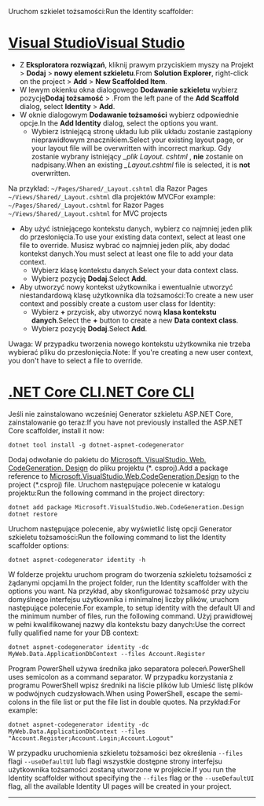 <span data-ttu-id="0fe72-101">Uruchom szkielet tożsamości:</span><span class="sxs-lookup"><span data-stu-id="0fe72-101">Run the Identity scaffolder:</span></span>

# <a name="visual-studiotabvisual-studio"></a>[<span data-ttu-id="0fe72-102">Visual Studio</span><span class="sxs-lookup"><span data-stu-id="0fe72-102">Visual Studio</span></span>](#tab/visual-studio)

* <span data-ttu-id="0fe72-103">Z **Eksploratora rozwiązań**, kliknij prawym przyciskiem myszy na Projekt > **Dodaj** > **nowy element szkieletu**.</span><span class="sxs-lookup"><span data-stu-id="0fe72-103">From **Solution Explorer**, right-click on the project > **Add** > **New Scaffolded Item**.</span></span>
* <span data-ttu-id="0fe72-104">W lewym okienku okna dialogowego **Dodawanie szkieletu** wybierz pozycję**Dodaj** **tożsamość** > .</span><span class="sxs-lookup"><span data-stu-id="0fe72-104">From the left pane of the **Add Scaffold** dialog, select **Identity** > **Add**.</span></span>
* <span data-ttu-id="0fe72-105">W oknie dialogowym **Dodawanie tożsamości** wybierz odpowiednie opcje.</span><span class="sxs-lookup"><span data-stu-id="0fe72-105">In the **Add Identity** dialog, select the options you want.</span></span>
  * <span data-ttu-id="0fe72-106">Wybierz istniejącą stronę układu lub plik układu zostanie zastąpiony nieprawidłowym znacznikiem.</span><span class="sxs-lookup"><span data-stu-id="0fe72-106">Select your existing layout page, or your layout file will be overwritten with incorrect markup.</span></span> <span data-ttu-id="0fe72-107">Gdy zostanie wybrany istniejący  *\_plik Layout. cshtml* , **nie** zostanie on nadpisany.</span><span class="sxs-lookup"><span data-stu-id="0fe72-107">When an existing *\_Layout.cshtml* file is selected, it is **not** overwritten.</span></span>

 <span data-ttu-id="0fe72-108">Na przykład: `~/Pages/Shared/_Layout.cshtml` dla Razor Pages `~/Views/Shared/_Layout.cshtml` dla projektów MVC</span><span class="sxs-lookup"><span data-stu-id="0fe72-108">For example: `~/Pages/Shared/_Layout.cshtml` for Razor Pages `~/Views/Shared/_Layout.cshtml` for MVC projects</span></span>
* <span data-ttu-id="0fe72-109">Aby użyć istniejącego kontekstu danych, wybierz co najmniej jeden plik do przesłonięcia.</span><span class="sxs-lookup"><span data-stu-id="0fe72-109">To use your existing data context, select at least one file to override.</span></span> <span data-ttu-id="0fe72-110">Musisz wybrać co najmniej jeden plik, aby dodać kontekst danych.</span><span class="sxs-lookup"><span data-stu-id="0fe72-110">You must select at least one file to add your data context.</span></span>
  * <span data-ttu-id="0fe72-111">Wybierz klasę kontekstu danych.</span><span class="sxs-lookup"><span data-stu-id="0fe72-111">Select your data context class.</span></span>
  * <span data-ttu-id="0fe72-112">Wybierz pozycję **Dodaj**.</span><span class="sxs-lookup"><span data-stu-id="0fe72-112">Select **Add**.</span></span>
* <span data-ttu-id="0fe72-113">Aby utworzyć nowy kontekst użytkownika i ewentualnie utworzyć niestandardową klasę użytkownika dla tożsamości:</span><span class="sxs-lookup"><span data-stu-id="0fe72-113">To create a new user context and possibly create a custom user class for Identity:</span></span>
  * <span data-ttu-id="0fe72-114">Wybierz **+** przycisk, aby utworzyć nową **klasa kontekstu danych**.</span><span class="sxs-lookup"><span data-stu-id="0fe72-114">Select the **+** button to create a new **Data context class**.</span></span>
  * <span data-ttu-id="0fe72-115">Wybierz pozycję **Dodaj**.</span><span class="sxs-lookup"><span data-stu-id="0fe72-115">Select **Add**.</span></span>

<span data-ttu-id="0fe72-116">Uwaga: W przypadku tworzenia nowego kontekstu użytkownika nie trzeba wybierać pliku do przesłonięcia.</span><span class="sxs-lookup"><span data-stu-id="0fe72-116">Note: If you're creating a new user context, you don't have to select a file to override.</span></span>

# <a name="net-core-clitabnetcore-cli"></a>[<span data-ttu-id="0fe72-117">.NET Core CLI</span><span class="sxs-lookup"><span data-stu-id="0fe72-117">.NET Core CLI</span></span>](#tab/netcore-cli)

<span data-ttu-id="0fe72-118">Jeśli nie zainstalowano wcześniej Generator szkieletu ASP.NET Core, zainstalowanie go teraz:</span><span class="sxs-lookup"><span data-stu-id="0fe72-118">If you have not previously installed the ASP.NET Core scaffolder, install it now:</span></span>

```console
dotnet tool install -g dotnet-aspnet-codegenerator
```

<span data-ttu-id="0fe72-119">Dodaj odwołanie do pakietu do [Microsoft. VisualStudio. Web. CodeGeneration. Design](https://www.nuget.org/packages/Microsoft.VisualStudio.Web.CodeGeneration.Design/) do pliku projektu (\*. csproj).</span><span class="sxs-lookup"><span data-stu-id="0fe72-119">Add a package reference to [Microsoft.VisualStudio.Web.CodeGeneration.Design](https://www.nuget.org/packages/Microsoft.VisualStudio.Web.CodeGeneration.Design/) to the project (\*.csproj) file.</span></span> <span data-ttu-id="0fe72-120">Uruchom następujące polecenie w katalogu projektu:</span><span class="sxs-lookup"><span data-stu-id="0fe72-120">Run the following command in the project directory:</span></span>

```console
dotnet add package Microsoft.VisualStudio.Web.CodeGeneration.Design
dotnet restore
```

<span data-ttu-id="0fe72-121">Uruchom następujące polecenie, aby wyświetlić listę opcji Generator szkieletu tożsamości:</span><span class="sxs-lookup"><span data-stu-id="0fe72-121">Run the following command to list the Identity scaffolder options:</span></span>

```console
dotnet aspnet-codegenerator identity -h
```

<span data-ttu-id="0fe72-122">W folderze projektu uruchom program do tworzenia szkieletu tożsamości z żądanymi opcjami.</span><span class="sxs-lookup"><span data-stu-id="0fe72-122">In the project folder, run the Identity scaffolder with the options you want.</span></span> <span data-ttu-id="0fe72-123">Na przykład, aby skonfigurować tożsamość przy użyciu domyślnego interfejsu użytkownika i minimalnej liczby plików, uruchom następujące polecenie.</span><span class="sxs-lookup"><span data-stu-id="0fe72-123">For example, to setup identity with the default UI and the minimum number of files, run the following command.</span></span> <span data-ttu-id="0fe72-124">Użyj prawidłowej w pełni kwalifikowanej nazwy dla kontekstu bazy danych:</span><span class="sxs-lookup"><span data-stu-id="0fe72-124">Use the correct fully qualified name for your DB context:</span></span>

```console
dotnet aspnet-codegenerator identity -dc MyWeb.Data.ApplicationDbContext --files Account.Register
```

<span data-ttu-id="0fe72-125">Program PowerShell używa średnika jako separatora poleceń.</span><span class="sxs-lookup"><span data-stu-id="0fe72-125">PowerShell uses semicolon as a command separator.</span></span> <span data-ttu-id="0fe72-126">W przypadku korzystania z programu PowerShell wpisz średniki na liście plików lub Umieść listę plików w podwójnych cudzysłowach.</span><span class="sxs-lookup"><span data-stu-id="0fe72-126">When using PowerShell, escape the semi-colons in the file list or put the file list in double quotes.</span></span> <span data-ttu-id="0fe72-127">Na przykład:</span><span class="sxs-lookup"><span data-stu-id="0fe72-127">For example:</span></span>

```console
dotnet aspnet-codegenerator identity -dc MyWeb.Data.ApplicationDbContext --files "Account.Register;Account.Login;Account.Logout"
```

<span data-ttu-id="0fe72-128">W przypadku uruchomienia szkieletu tożsamości bez określenia `--files` flagi `--useDefaultUI` lub flagi wszystkie dostępne strony interfejsu użytkownika tożsamości zostaną utworzone w projekcie.</span><span class="sxs-lookup"><span data-stu-id="0fe72-128">If you run the Identity scaffolder without specifying the `--files` flag or the `--useDefaultUI` flag, all the available Identity UI pages will be created in your project.</span></span>

---
